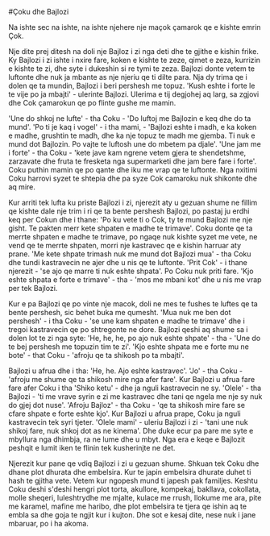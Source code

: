 #Çoku dhe Bajlozi

Na ishte sec na ishte, na ishte njehere nje maçok çamarok qe e kishte emrin Çok.

Nje dite prej ditesh na doli nje Bajloz i zi nga deti dhe te gjithe e kishin frike. Ky Bajlozi i zi ishte i nxire fare, koken e kishte te zeze, qimet e zeza, kurrizin e kishte te zi, dhe syte i dukeshin si re tymi te zeza. Bajlozi donte vetem te luftonte dhe nuk ja mbante as nje njeriu qe ti dilte para. Nja dy trima qe i dolen qe ta mundin, Bajlozi i beri pershesh me topuz. 'Kush eshte i forte le te vije po ja mbajti' - ulerinte Bajlozi. Ulerima e tij degjohej aq larg, sa zgjovi dhe Cok çamarokun qe po flinte gushe me mamin.

'Une do shkoj ne lufte' - tha Coku - 'Do luftoj me Bajlozin e keq dhe do ta mund'. 'Po ti je kaq i vogel' - i tha mami, - 'Bajlozi eshte i madh, e ka koken e madhe, grushtin te madh, dhe ka nje topuz te madh me gjemba. Ti nuk e mund dot Bajlozin. Po vajte te luftosh une do mbetem pa djale'. 'Une jam me i forte' - tha Coku - 'kete jave kam ngrene vetem gjera te shendetshme, zarzavate dhe fruta te fresketa nga supermarketi dhe jam bere fare i forte'. Coku puthin mamin qe po qante dhe iku me vrap qe te luftonte. Nga nxitimi Coku harrovi syzet te shtepia dhe pa syze Cok camaroku nuk shikonte dhe aq mire.

Kur arriti tek lufta ku priste Bajlozi i zi, njerezit aty u gezuan shume ne fillim qe kishte dale nje trim i ri qe ta bente pershesh Bajlozi, po pastaj ju erdhi keq per Cokun dhe i thane: 'Po ku vete ti o Cok, ty te mund Bajlozi me nje gisht. Te pakten merr kete shpaten e madhe te trimave'. Coku donte qe ta merrte shpaten e madhe te trimave, po ngaqe nuk kishte syzet me vete, ne vend qe te merrte shpaten, morri nje kastravec qe e kishin harruar aty prane. 'Me kete shpate trimash nuk me mund dot Bajlozi mua' - tha Coku dhe tundi kastravecin ne ajer dhe u nis qe te luftonte. 'Prit Cok' - i thane njerezit - 'se ajo qe marre ti nuk eshte shpata'. Po Coku nuk priti fare. 'Kjo eshte shpata e forte e trimave' - tha - 'mos me mbani kot' dhe u nis me vrap per tek Bajlozi.

Kur e pa Bajlozi qe po vinte nje macok, doli ne mes te fushes te luftes qe ta bente pershesh, sic behet buka me qumesht. 'Mua nuk me ben dot pershesh' - i tha Coku - 'se une kam shpaten e madhe te trimave' dhe i tregoi kastravecin qe po shtregonte ne dore. Bajlozi qeshi aq shume sa i dolen lot te zi nga syte: 'He, he, he, po ajo nuk eshte shpate' - tha - 'Une do te bej pershesh me topuzin tim te zi'. 'Kjo eshte shpata me e forte mu ne bote' - that Coku - 'afroju qe ta shikosh po ta mbajti'. 

Bajlozi u afrua dhe i tha: 'He, he. Ajo eshte kastravec'. 'Jo' - tha Coku - 'afroju me shume qe ta shikosh mire nga afer fare'. Kur Bajlozi u afrua fare fare afer Coku i tha 'Shiko ketu' - dhe ja nguli kastravecin ne sy. 'Olele' - tha Bajlozi - 'ti me vrave syrin e zi me kastravec dhe tani qe ngela me nje sy nuk do gjej dot nuse'. 'Afroju Bajloz' - tha Coku - 'qe ta shikosh mire fare se cfare shpate e forte eshte kjo'. Kur Bajlozi u afrua prape, Coku ja nguli kastravecin tek syri tjeter. 'Olele mami' - uleriu Bajlozi i zi - 'tani une nuk shikoj fare, nuk shkoj dot as ne kinema'. Dhe duke ecur pa pare me syte e mbyllura nga dhimbja, ra ne lume dhe u mbyt. Nga era e keqe e Bajlozit peshqit e lumit iken te flinin tek kusherinjte ne det.

Njerezit kur pane qe vdiq Bajlozi i zi u gezuan shume. Shkuan tek Coku dhe dhane plot dhurata dhe embelsira. Kur te japin embelsira dhurate duhet ti hash te gjitha vete. Vetem kur ngopesh mund ti japesh pak familjes. Keshtu Coku deshi s'deshi hengri plot torta, akullore, kompekaj, bakllava, cokollata, molle sheqeri, luleshtrydhe me mjalte, kulace me rrush, llokume me ara, pite me karamel, mafine me haribo, dhe plot embelsira te tjera qe ishin aq te embla sa dhe goja te ngjit kur i kujton. Dhe sot e kesaj dite, nese nuk i jane mbaruar, po i ha akoma.